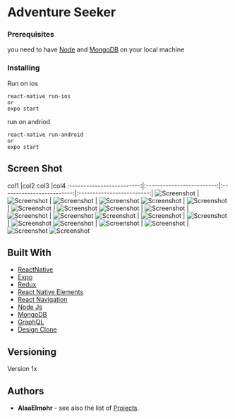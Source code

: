 # Adventure Seeker

### Prerequisites

you need to have [Node](https://nodejs.org/en/) and [MongoDB](https://docs.mongodb.com/manual/installation/) on your local machine

### Installing

Run on ios

```shell
react-native run-ios
or
expo start

```
run on andriod

```shell
react-native run-android
or
expo start
```
## Screen Shot
col1                       |col2                     col3                          |col4
:-------------------------:|:-------------------------:|:-------------------------:|:-------------------------:|
![Screenshot](Screenshots/1.png)  |  ![Screenshot](Screenshots/2.png) | ![Screenshot](Screenshots/3.png) | ![Screenshot](Screenshots/4.png)
![Screenshot](Screenshots/5.png)  |  ![Screenshot](Screenshots/6.png) | ![Screenshot](Screenshots/7.png) | ![Screenshot](Screenshots/8.png)
![Screenshot](Screenshots/9.png)  |  ![Screenshot](Screenshots/10.png) | ![Screenshot](Screenshots/11.png) | ![Screenshot](Screenshots/12.png)
![Screenshot](Screenshots/13.png)  |  ![Screenshot](Screenshots/14.png) | ![Screenshot](Screenshots/15.png) | ![Screenshot](Screenshots/16.png)
![Screenshot](Screenshots/17.png)  |  ![Screenshot](Screenshots/18.png) | ![Screenshot](Screenshots/19.png) | ![Screenshot](Screenshots/20.png)
![Screenshot](Screenshots/21.png)


## Built With

* [ReactNative](https://facebook.github.io/react-native/)
* [Expo](https://expo.io/)
* [Redux](https://redux.js.org)
* [React Native Elements](https://react-native-training.github.io/react-native-elements/docs/0.19.0/getting_started.html)
* [React Navigation](https://reactnavigation.org/)
* [Node Js](https://nodejs.org/en/)
* [MongoDB](https://www.mongodb.com/)
* [GraphQL](https://graphql.org/)
* [Design Clone](https://www.uplabs.com/posts/hash-trails-adventure-travel-app-ios)





## Versioning

Version 1x

## Authors

* **AlaaElmohr** - see also the list of [Projects](https://github.com/AlaaElmohr).
